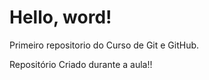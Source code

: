 #  Hello, word!
 Primeiro repositorio do Curso de Git e GitHub.

 Repositório Criado durante a aula!!
